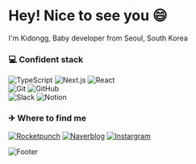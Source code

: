 <h1>Hey! Nice to see you 😄</h1>

<p>I'm Kidongg, Baby developer from Seoul, South Korea <img src="https://cdn-icons-png.flaticon.com/512/5111/5111586.png" width="13"/></p>

<h3>💻 Confident stack</h3>
<p>
  <img alt="TypeScript" src="https://img.shields.io/badge/-TypeScript-blue?style=flat-square&logo=TypeScript&logoColor=white"/>
  <img alt="Next.js" src="https://img.shields.io/badge/-Next.js-000000?style=flat-square&logo=Next.js&logoColor=white"/>
  <img alt="React" src="https://img.shields.io/badge/-React-61DAFB?style=flat-square&logo=React&logoColor=white"/>
  </br>
  <img alt="Git" src="https://img.shields.io/badge/-Git-F05032?style=flat-square&logo=Git&logoColor=white"/>
  <img alt="GitHub" src="https://img.shields.io/badge/-GitHub-181717?style=flat-square&logo=GitHub&logoColor=white"/>
  </br>
  <img alt="Slack" src="https://img.shields.io/badge/-Slack-4A154B?style=flat-square&logo=Slack&logoColor=white"/>
  <img alt="Notion" src="https://img.shields.io/badge/-Notion-000000?style=flat-square&logo=Notion&logoColor=white"/>
</p>

<h3>✈ Where to find me</h3>
<p>
<a href="https://www.rocketpunch.com/@08b442b0" target="_blank"><img alt="Rocketpunch" src="https://img.shields.io/badge/RocketPunch-blue?&style=for-the-badge&logo=ApacheRocketMQ&logoColor=white" /></a>
<a href="https://blog.naver.com/dlrlehd25" target="_blank"><img alt="Naverblog" src="https://img.shields.io/badge/Naver-green?&style=for-the-badge&logo=naver&logoColor=white" /></a> 
<a href="https://www.instagram.com/ki_dongg_/" target="_blank"><img alt="Instargram" src="https://img.shields.io/badge/Instagram-ff69b4?&style=for-the-badge&logo=instagram&logoColor=white" /></a>
</p>

![Footer](https://capsule-render.vercel.app/api?type=waving&color=4d4dff&height=100&section=footer)
